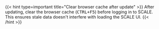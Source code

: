 &NewLine;

{{< hint type=important title="Clear browser cache after update" >}}
After updating, clear the browser cache (<kbd>CTRL+F5</kbd>) before logging in to SCALE. This ensures stale data doesn't interfere with loading the SCALE UI.
{{< /hint >}}
